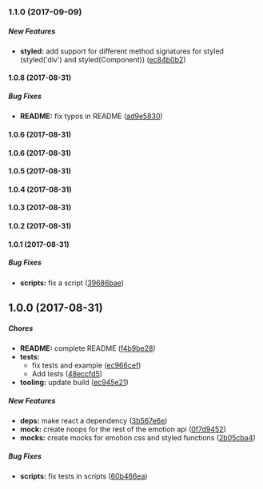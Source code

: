 ### 1.1.0 (2017-09-09)

##### New Features

* **styled:** add support for different method signatures for styled (styled('div') and styled(Component)) ([ec84b0b2](https://github.com/mscienski/emotion-enzyme-mock/commit/ec84b0b2e526c866ecae007f2a5f9429b31ba209))

#### 1.0.8 (2017-08-31)

##### Bug Fixes

* **README:** fix typos in README ([ad9e5830](https://github.com/mscienski/emotion-enzyme-mock/commit/ad9e583054ce0b6048a4c1eecaea39afa788d5fd))

#### 1.0.6 (2017-08-31)

#### 1.0.6 (2017-08-31)

#### 1.0.5 (2017-08-31)

#### 1.0.4 (2017-08-31)

#### 1.0.3 (2017-08-31)

#### 1.0.2 (2017-08-31)

#### 1.0.1 (2017-08-31)

##### Bug Fixes

* **scripts:** fix a script ([39686bae](https://github.com/mscienski/emotion-enzyme-mock/commit/39686baeebeeded57ca7887317069406613eec89))

## 1.0.0 (2017-08-31)

##### Chores

* **README:** complete README ([f4b9be28](https://github.com/mscienski/emotion-enzyme-mock/commit/f4b9be285fdb1e8a2b944b810ed5e19010549bb5))
* **tests:**
  * fix tests and example ([ec966cef](https://github.com/mscienski/emotion-enzyme-mock/commit/ec966cefc200487fc523011014b2d96302734509))
  * Add tests ([48eccfd5](https://github.com/mscienski/emotion-enzyme-mock/commit/48eccfd5b484f4334086748395286d9b7cce5327))
* **tooling:** update build ([ec945e21](https://github.com/mscienski/emotion-enzyme-mock/commit/ec945e21b3be422f2c991543944e681f8fabc4a8))

##### New Features

* **deps:** make react a dependency ([3b567e6e](https://github.com/mscienski/emotion-enzyme-mock/commit/3b567e6ef2504b794d346e329149417560bef6d2))
* **mock:** create noops for the rest of the emotion api ([0f7d9452](https://github.com/mscienski/emotion-enzyme-mock/commit/0f7d945229c7f572ca3a8ec54b53976c4953d051))
* **mocks:** create mocks for emotion css and styled functions ([2b05cba4](https://github.com/mscienski/emotion-enzyme-mock/commit/2b05cba460cef42a707b7f9488582dc9e526b80b))

##### Bug Fixes

* **scripts:** fix tests in scripts ([60b466ea](https://github.com/mscienski/emotion-enzyme-mock/commit/60b466ea1a2820c00a02fff8fb4d66f5150fad58))

